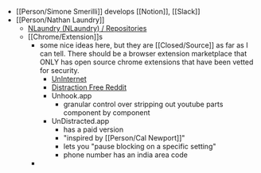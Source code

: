 - [[Person/Simone Smerilli]] develops [[Notion]], [[Slack]]
- [[Person/Nathan Laundry]]
	- [NLaundry (NLaundry) / Repositories](https://github.com/NLaundry?tab=repositories)
	- [[Chrome/Extension]]s
		- some nice ideas here, but they are [[Closed/Source]] as far as I can tell. There should be a browser extension marketplace that ONLY has open source chrome extensions that have been vetted for security.
			- [UnInternet](https://chromewebstore.google.com/detail/uninternet/ihgeijoonjmdfkamhpgoedplnmbencgd)
			- [Distraction Free Reddit](https://chromewebstore.google.com/detail/Distraction%20Free%20Reddit/dgllcfdfcgnocdmmglnpbpoalhpdfckg?hl=en)
			- Unhook.app
				- granular control over stripping out youtube parts component by component
			- UnDistracted.app
				- has a paid version
				- "inspired by [[Person/Cal Newport]]"
				- lets you "pause blocking on a specific setting"
				- phone number has an india area code
		-